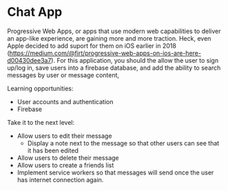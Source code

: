 # Chat App

Progressive Web Apps, or apps that use modern web capabilities to deliver an app-like experience, are gaining more and more traction. Heck, even Apple decided to add suport for them on iOS earlier in 2018 (https://medium.com/@firt/progressive-web-apps-on-ios-are-here-d00430dee3a7). For this application, you should the allow the user to sign up/log in, save users into a firebase database, and add the ability to search messages by user or message content,

Learning opportunities:
- User accounts and authentication
- Firebase

Take it to the next level:
- Allow users to edit their message
  - Display a note next to the message so that other users can see that it has been edited
- Allow users to delete their message
- Allow users to create a friends list
- Implement service workers so that messages will send once the user has internet connection again.
